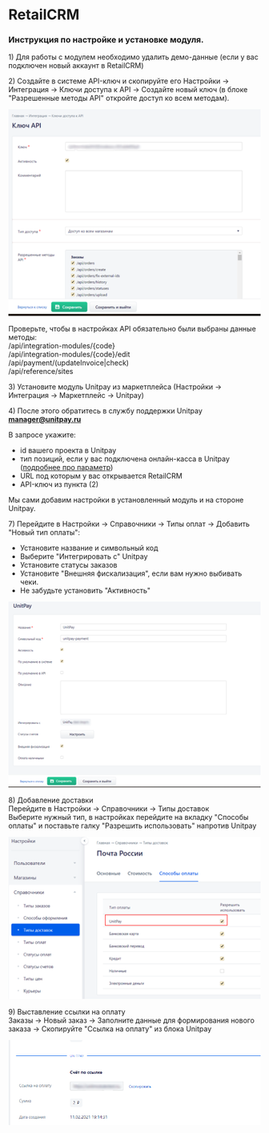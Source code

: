 # RetailCRM

### Инструкция по настройке и установке модуля.

1\) Для работы с модулем необходимо удалить демо-данные \(если у вас подключен новый аккаунт в RetailCRM\)

2\) Создайте в системе API-ключ и скопируйте его Настройки -&gt; Интеграция -&gt; Ключи доступа к API -&gt; Создайте новый ключ \(в блоке "Разрешенные методы API" откройте доступ ко всем методам\).

![](../../.gitbook/assets/klyuch-api.png)

Проверьте, чтобы в настройках API обязательно были выбраны данные методы:   
/api/integration-modules/{code}   
/api/integration-modules/{code}/edit   
/api/payment/\(updateInvoice\|check\)   
/api/reference/sites

3\) Установите модуль Unitpay из маркетплейса \(Настройки -&gt; Интеграция -&gt; Маркетплейс -&gt; Unitpay\)

4\) После этого обратитесь в службу поддержки Unitpay **manager@unitpay.ru**  
  
В запросе укажите:  
- id вашего проекта в Unitpay  
- тип позиций, если у вас подключена онлайн-касса в Unitpay \([подробнее про параметр](https://help.unitpay.ru/online-cash-register/receipt_parameters)\)  
- URL под которым у вас открывается RetailCRM  
- API-ключ из пункта \(2\)  
  
Мы сами добавим настройки в установленный модуль и на стороне Unitpay.

7\) Перейдите в Настройки -&gt; Справочники -&gt; Типы оплат -&gt; Добавить "Новый тип оплаты":  
- Установите название и символьный код  
- Выберите "Интегрировать с" Unitpay  
- Установите статусы заказов  
- Установите "Внешняя фискализация", если вам нужно выбивать чеки.  
- Не забудьте установить "Активность" 

![](../../.gitbook/assets/integraciya.png)

8\) Добавление доставки   
Перейдите в Настройки -&gt; Справочники -&gt; Типы доставок   
Выберите нужный тип, в настройках перейдите на вкладку "Способы оплаты" и поставьте галку "Разрешить использовать" напротив Unitpay

![](../../.gitbook/assets/nastroiki-dostavki.png)

9\) Выставление ссылки на оплату   
Заказы -&gt; Новый заказ -&gt; Заполните данные для формирования нового заказа -&gt; Скопируйте "Ссылка на оплату" из блока Unitpay

![](../../.gitbook/assets/ssylka-na-oplatu.png)

